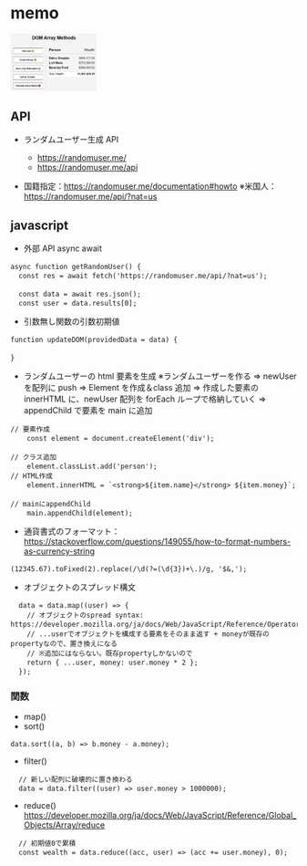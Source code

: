 # memo

<img src="https://github.com/endw0901/javascript/blob/main/dom-array-methods/img/img.png" width="30%">

## API

- ランダムユーザー生成 API

  - https://randomuser.me/
  - https://randomuser.me/api

- 国籍指定：https://randomuser.me/documentation#howto
  ※米国人：
  https://randomuser.me/api/?nat=us <br>

## javascript

- 外部 API async await

```
async function getRandomUser() {
  const res = await fetch('https://randomuser.me/api/?nat=us');

  const data = await res.json();
  const user = data.results[0];
```

- 引数無し関数の引数初期値

```
function updateDOM(providedData = data) {

}
```

- ランダムユーザーの html 要素を生成
  ※ランダムユーザーを作る => newUser を配列に push => Element を作成＆class 追加 => 作成した要素の innerHTML に、newUser 配列を forEach ループで格納していく
  => appendChild で要素を main に追加

```
// 要素作成
    const element = document.createElement('div');

// クラス追加
    element.classList.add('person');
// HTML作成
    element.innerHTML = `<strong>${item.name}</strong> ${item.money}`;

// mainにappendChild
    main.appendChild(element);

```

- 通貨書式のフォーマット：https://stackoverflow.com/questions/149055/how-to-format-numbers-as-currency-string

```
(12345.67).toFixed(2).replace(/\d(?=(\d{3})+\.)/g, '$&,');
```

- オブジェクトのスプレッド構文

```
  data = data.map((user) => {
    // オブジェクトのspread syntax: https://developer.mozilla.org/ja/docs/Web/JavaScript/Reference/Operators/Spread_syntax
    // ...userでオブジェクトを構成する要素をそのまま返す + moneyが既存のpropertyなので、置き換えになる
    // ※追加にはならない。既存propertyしかないので
    return { ...user, money: user.money * 2 };
  });
```

### 関数

- map()
- sort()

```
data.sort((a, b) => b.money - a.money);
```

- filter()

```
  // 新しい配列に破壊的に置き換わる
  data = data.filter((user) => user.money > 1000000);
```

- reduce()
  https://developer.mozilla.org/ja/docs/Web/JavaScript/Reference/Global_Objects/Array/reduce

```
  // 初期値0で累積
  const wealth = data.reduce((acc, user) => (acc += user.money), 0);
```
